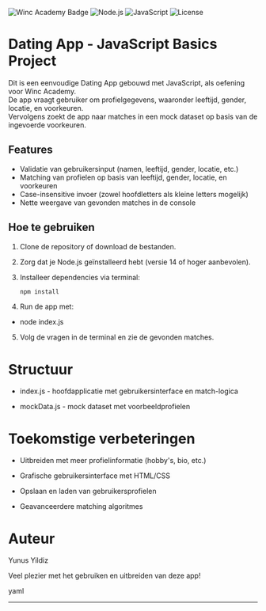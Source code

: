 ![Winc Academy Badge](https://img.shields.io/badge/academy-Winc-blue)
![Node.js](https://img.shields.io/badge/Node.js-18.x-green)
![JavaScript](https://img.shields.io/badge/JavaScript-ES6-yellow)
![License](https://img.shields.io/badge/license-MIT-green)


# Dating App - JavaScript Basics Project

Dit is een eenvoudige Dating App gebouwd met JavaScript, als oefening voor Winc Academy.  
De app vraagt gebruiker om profielgegevens, waaronder leeftijd, gender, locatie, en voorkeuren.  
Vervolgens zoekt de app naar matches in een mock dataset op basis van de ingevoerde voorkeuren.

## Features

- Validatie van gebruikersinput (namen, leeftijd, gender, locatie, etc.)
- Matching van profielen op basis van leeftijd, gender, locatie, en voorkeuren
- Case-insensitive invoer (zowel hoofdletters als kleine letters mogelijk)
- Nette weergave van gevonden matches in de console

## Hoe te gebruiken

1. Clone de repository of download de bestanden.
2. Zorg dat je Node.js geïnstalleerd hebt (versie 14 of hoger aanbevolen).
3. Installeer dependencies via terminal:

   ```bash
   npm install

   ```

4. Run de app met:

- node index.js

5. Volg de vragen in de terminal en zie de gevonden matches.

# Structuur

- index.js - hoofdapplicatie met gebruikersinterface en match-logica

- mockData.js - mock dataset met voorbeeldprofielen

# Toekomstige verbeteringen

- Uitbreiden met meer profielinformatie (hobby's, bio, etc.)

- Grafische gebruikersinterface met HTML/CSS

- Opslaan en laden van gebruikersprofielen

- Geavanceerdere matching algoritmes

# Auteur

Yunus Yildiz

Veel plezier met het gebruiken en uitbreiden van deze app!

yaml

---
